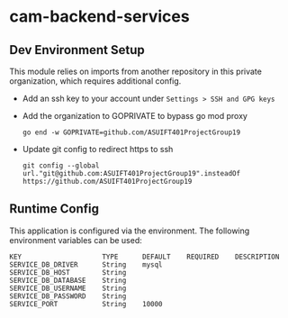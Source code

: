 # cam-backend-services
## Dev Environment Setup
This module relies on imports from another repository in this private organization, which requires additional config.

- Add an ssh key to your account under `Settings > SSH and GPG keys`
- Add the organization to GOPRIVATE to bypass go mod proxy

    ```go end -w GOPRIVATE=github.com/ASUIFT401ProjectGroup19```
- Update git config to redirect https to ssh

    ```git config --global url."git@github.com:ASUIFT401ProjectGroup19".insteadOf https://github.com/ASUIFT401ProjectGroup19```

## Runtime Config
This application is configured via the environment. The following environment
variables can be used:
```
KEY                    TYPE      DEFAULT    REQUIRED    DESCRIPTION
SERVICE_DB_DRIVER      String    mysql
SERVICE_DB_HOST        String
SERVICE_DB_DATABASE    String
SERVICE_DB_USERNAME    String
SERVICE_DB_PASSWORD    String
SERVICE_PORT           String    10000
```

